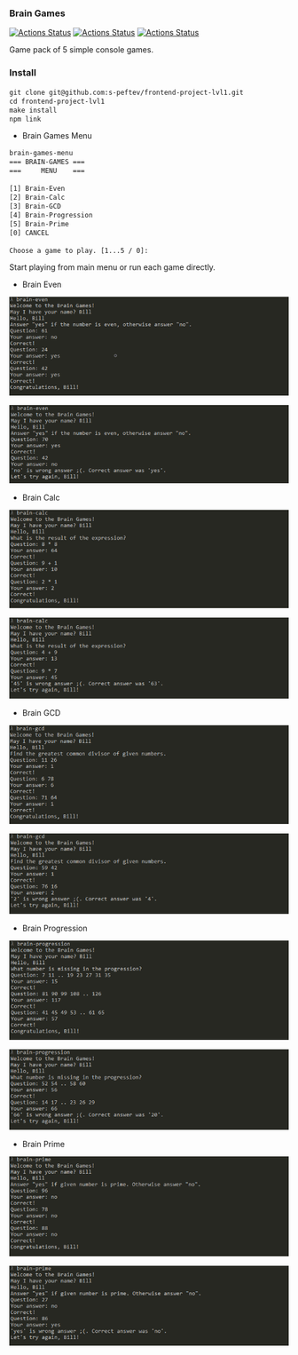 ### Brain Games
[![Actions Status](https://github.com/s-peftev/frontend-project-lvl1/workflows/hexlet-check/badge.svg)](https://github.com/s-peftev/frontend-project-lvl1/actions)  [![Actions Status](https://api.codeclimate.com/v1/badges/e11eaa82f42298a73b92/maintainability)](https://codeclimate.com/github/s-peftev/frontend-project-lvl1/maintainability)  [![Actions Status](https://github.com/s-peftev/frontend-project-lvl1/workflows/linter-check/badge.svg)](https://github.com/s-peftev/frontend-project-lvl1/actions)

Game pack of 5 simple console games.

### Install

```console
git clone git@github.com:s-peftev/frontend-project-lvl1.git
cd frontend-project-lvl1
make install
npm link
```

* Brain Games Menu

```console
brain-games-menu
=== BRAIN-GAMES ===
===     MENU    ===

[1] Brain-Even
[2] Brain-Calc
[3] Brain-GCD
[4] Brain-Progression
[5] Brain-Prime
[0] CANCEL

Choose a game to play. [1...5 / 0]:
```

Start playing from main menu or run each game directly.

* Brain Even

![sample](brain-even-correct.png)

![sample](brain-even-wrong.png)

* Brain Calc

![sample](brain-calc-correct.png)

![sample](brain-calc-wrong.png)

* Brain GCD

![sample](brain-gcd-correct.png)

![sample](brain-gcd-wrong.png)

* Brain Progression

![sample](brain-prog-correct.png)

![sample](brain-prog-wrong.png)

* Brain Prime

![sample](brain-prime-correct.png)

![sample](brain-prime-wrong.png)
